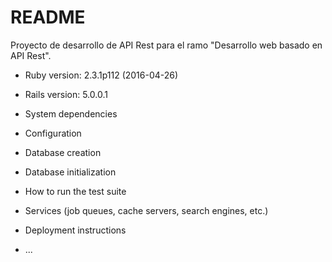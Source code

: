 # README

Proyecto de desarrollo de API Rest para el ramo "Desarrollo web basado en API Rest".

* Ruby version: 2.3.1p112 (2016-04-26)

* Rails version: 5.0.0.1

* System dependencies

* Configuration

* Database creation

* Database initialization

* How to run the test suite

* Services (job queues, cache servers, search engines, etc.)

* Deployment instructions

* ...
